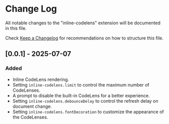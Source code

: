 # Change Log

All notable changes to the "inline-codelens" extension will be documented in this file.

Check [Keep a Changelog](http://keepachangelog.com/) for recommendations on how to structure this file.

## [0.0.1] - 2025-07-07

### Added
- Inline CodeLens rendering.
- Setting `inline-codelens.limit` to control the maximum number of CodeLenses.
- A prompt to disable the built-in CodeLens for a better experience.
- Setting `inline-codelens.debounceDelay` to control the refresh delay on document change.
- Setting `inline-codelens.fontDecoration` to customize the appearance of the CodeLenses.